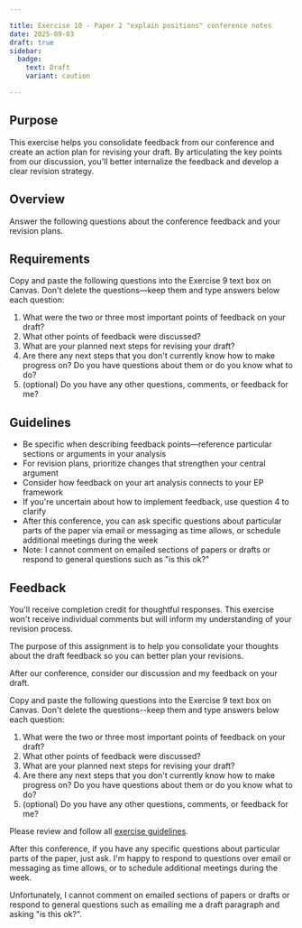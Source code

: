 ```yaml
---

title: Exercise 10 - Paper 2 "explain positions" conference notes
date: 2025-09-03
draft: true
sidebar:
  badge:
    text: Draft
    variant: caution

---
```


## Purpose

This exercise helps you consolidate feedback from our conference and create an action plan for revising your draft. By articulating the key points from our discussion, you'll better internalize the feedback and develop a clear revision strategy.

## Overview

Answer the following questions about the conference feedback and your revision plans.

## Requirements

Copy and paste the following questions into the Exercise 9 text box on Canvas. Don't delete the questions—keep them and type answers below each question:

1. What were the two or three most important points of feedback on your draft?
2. What other points of feedback were discussed?
3. What are your planned next steps for revising your draft?
4. Are there any next steps that you don't currently know how to make progress on? Do you have questions about them or do you know what to do?
5. (optional) Do you have any other questions, comments, or feedback for me?

## Guidelines

- Be specific when describing feedback points—reference particular sections or arguments in your analysis
- For revision plans, prioritize changes that strengthen your central argument
- Consider how feedback on your art analysis connects to your EP framework
- If you're uncertain about how to implement feedback, use question 4 to clarify
- After this conference, you can ask specific questions about particular parts of the paper via email or messaging as time allows, or schedule additional meetings during the week
- Note: I cannot comment on emailed sections of papers or drafts or respond to general questions such as "is this ok?"

## Feedback

You'll receive completion credit for thoughtful responses. This exercise won't receive individual comments but will inform my understanding of your revision process.

The purpose of this assignment is to help you consolidate your thoughts about the draft feedback so you can better plan your revisions.

After our conference, consider our discussion and my feedback on your draft.

Copy and paste the following questions into the Exercise 9 text box on Canvas. Don't delete the questions--keep them and type answers below each question:

1. What were the two or three most important points of feedback on your draft?
2. What other points of feedback were discussed?
3. What are your planned next steps for revising your draft?
4. Are there any next steps that you don't currently know how to make progress on? Do you have questions about them or do you know what to do?
5. (optional) Do you have any other questions, comments, or feedback for me?

Please review and follow all [exercise guidelines](/course-ntw2029/assignments/general/exercise-guidelines).

After this conference, if you have any specific questions about particular parts of the paper, just ask. I'm happy to respond to questions over email or messaging as time allows, or to schedule additional meetings during the week.

Unfortunately, I cannot comment on emailed sections of papers or drafts or respond to general questions such as emailing me a draft paragraph and asking "is this ok?".
